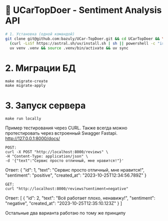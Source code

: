 # 🚀 UCarTopDoer - Sentiment Analysis API

```bash
# 1. Установка (одной командой)
git clone git@github.com:bazuly/UCar-TopDoer.git && cd UCarTopDoer && \
  (curl -LsSf https://astral.sh/uv/install.sh | sh || powershell -c "irm https://astral.sh/uv/install.ps1 | iex") && \
  uv venv .venv && source .venv/bin/activate && uv sync
```

# 2. Миграции БД
```
make migrate-create
make migrate-apply
```

# 3. Запуск сервера
```
make run locally
```


Пример тестирования через CURL.
Также всегда можно протестировать через встроенный Swagger Fastapi. 
http://127.0.0.1:8000/docs/

```
POST:
curl -X POST "http://localhost:8000/reviews" \
-H "Content-Type: application/json" \
-d '{"text":"Сервис просто отличный, мне нравится!"}'
```

Ответ:
{
  "id": 1,
  "text": "Сервис просто отличный, мне нравится!",
  "sentiment": "positive",
  "created_at": "2023-10-25T12:34:56.789Z"
}

```
GET:
curl "http://localhost:8000/reviews?sentiment=negative"
```
Ответ:
[
  {
    "id": 2,
    "text": "Всё работает плохо, ненавижу!",
    "sentiment": "negative",
    "created_at": "2023-10-25T12:35:10.123Z"
  }
]

Остальные два варианта работаю по тому же принципу
